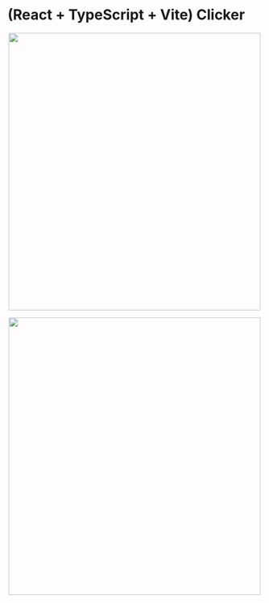 # (React + TypeScript + Vite) Clicker
<p align="center">
  <img width="500" height="550" src="https://github.com/rommarioo/ReactClicker/assets/94062597/fadcc572-d2d9-4b86-bec7-dbfffff36beb">
</p>
<p align="center">
  <img width="500" height="550" src="https://github.com/rommarioo/ReactClicker/assets/94062597/dc6d0732-9d60-4bb4-add2-7812e07384d9">
</p>




